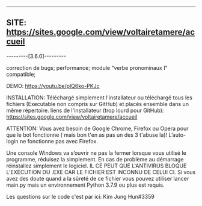 ------------------------------------
SITE: https://sites.google.com/view/voltairetamere/accueil
------------------------------------
---------[3.6.0]---------

correction de bugs;
performance;
module "verbe pronominaux I" compatible;

DEMO: https://youtu.be/plQ6ko-PKJc

INSTALLATION:
Téléchargé simplement l'installateur ou téléchargé tous les fichiers (Executable non compris sur GitHub) et placés ensemble dans un même répertoire.
liens de l'installateur (trop lourd pour GitHub): https://sites.google.com/view/voltairetamere/accueil

ATTENTION:
Vous avez besoin de Google Chrome, Firefox ou Opera pour que le bot fonctionne ( mais bon t'en as pas un des 3 t'abuse la)!
L’auto-login ne fonctionne pas avec  Firefox.

Une console Windows va s’ouvrir ne pas la fermer lorsque vous utilisé le programme, réduisez la simplement. 
En cas de problème au démarrage réinstallez simplement le logiciel. 
IL CE PEUT QUE L'ANTIVIRUS BLOQUE L’EXÉCUTION DU .EXE CAR LE FICHIER EST INCONNU DE CELUI CI. 
Si vous avez des doute quand a la sûreté de ce fichier vous pouvez utiliser lancer main.py mais un environnement Python 3.7.9 ou plus est requis.

Les questions sur le code c'est par ici: Kim Jung Hun#3359
